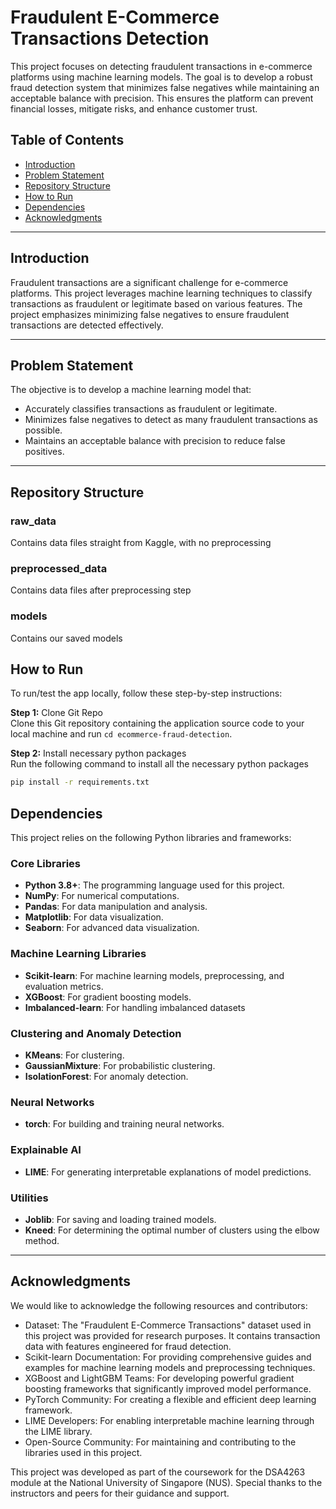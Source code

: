 # Fraudulent E-Commerce Transactions Detection

This project focuses on detecting fraudulent transactions in e-commerce platforms using machine learning models. The goal is to develop a robust fraud detection system that minimizes false negatives while maintaining an acceptable balance with precision. This ensures the platform can prevent financial losses, mitigate risks, and enhance customer trust.

## Table of Contents
- [Introduction](#introduction)
- [Problem Statement](#problem-statement)
- [Repository Structure](#repository-structure)
- [How to Run](#how-to-run)
- [Dependencies](#dependencies)
- [Acknowledgments](#acknowledgments)

---

## Introduction

Fraudulent transactions are a significant challenge for e-commerce platforms. This project leverages machine learning techniques to classify transactions as fraudulent or legitimate based on various features. The project emphasizes minimizing false negatives to ensure fraudulent transactions are detected effectively.

---
## Problem Statement

The objective is to develop a machine learning model that:
- Accurately classifies transactions as fraudulent or legitimate.
- Minimizes false negatives to detect as many fraudulent transactions as possible.
- Maintains an acceptable balance with precision to reduce false positives.

---

## Repository Structure
### raw_data
Contains data files straight from Kaggle, with no preprocessing

### preprocessed_data
Contains data files after preprocessing step

### models
Contains our saved models

## How to Run

To run/test the app locally, follow these step-by-step instructions:

**Step 1:** Clone Git Repo  
Clone this Git repository containing the application source code to your local machine and run `cd ecommerce-fraud-detection`.

**Step 2:** Install necessary python packages  
Run the following command to install all the necessary python packages
```bash
pip install -r requirements.txt
```

## Dependencies

This project relies on the following Python libraries and frameworks:

### Core Libraries
- **Python 3.8+**: The programming language used for this project.
- **NumPy**: For numerical computations.
- **Pandas**: For data manipulation and analysis.
- **Matplotlib**: For data visualization.
- **Seaborn**: For advanced data visualization.

### Machine Learning Libraries
- **Scikit-learn**: For machine learning models, preprocessing, and evaluation metrics.
- **XGBoost**: For gradient boosting models.
- **Imbalanced-learn**: For handling imbalanced datasets

### Clustering and Anomaly Detection
- **KMeans**: For clustering.
- **GaussianMixture**: For probabilistic clustering.
- **IsolationForest**: For anomaly detection.

### Neural Networks
- **torch**: For building and training neural networks.

### Explainable AI
- **LIME**: For generating interpretable explanations of model predictions.

### Utilities
- **Joblib**: For saving and loading trained models.
- **Kneed**: For determining the optimal number of clusters using the elbow method.
---

## Acknowledgments

We would like to acknowledge the following resources and contributors:

- Dataset: The "Fraudulent E-Commerce Transactions" dataset used in this project was provided for research purposes. It contains transaction data with features engineered for fraud detection.
- Scikit-learn Documentation: For providing comprehensive guides and examples for machine learning models and preprocessing techniques.
- XGBoost and LightGBM Teams: For developing powerful gradient boosting frameworks that significantly improved model performance.
- PyTorch Community: For creating a flexible and efficient deep learning framework.
- LIME Developers: For enabling interpretable machine learning through the LIME library.
- Open-Source Community: For maintaining and contributing to the libraries used in this project.

This project was developed as part of the coursework for the DSA4263 module at the National University of Singapore (NUS). Special thanks to the instructors and peers for their guidance and support. 



